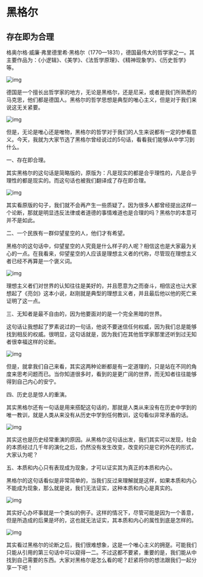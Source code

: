 # 黑格尔

## 存在即为合理

格奥尔格·威廉·弗里德里希·黑格尔（1770—1831），德国最伟大的哲学家之一。其主要作品为：《小逻辑》、《美学》、《法哲学原理》、《精神现象学》、《历史哲学》等。

![img](a.assets/u=3897381557,3320127860&fm=173&app=25&f=JPEG)

德国是一个擅长出哲学家的地方，无论是黑格尔，还是尼采，或者是我们所熟悉的马克思，他们都是德国人。黑格尔的哲学思想是典型的唯心主义，但是对于我们来说这无关紧要。

![img](a.assets/u=2214474066,1565019405&fm=173&app=25&f=JPEG)

但是，无论是唯心还是唯物，黑格尔的哲学对于我们的人生来说都有一定的参看意义。今天，我就为大家节选了黑格尔曾经说过的5句话，看看我们能够从中学习到什么。

一、存在即合理。

其实黑格尔的这句话是简略版的，原版为：凡是现实的都是合乎理性的，凡是合乎理性的都是现实的。而这句话也被我们翻译成了存在即合理。

![img](a.assets/u=634370323,1816888198&fm=173&app=25&f=JPEG)

其实看原版的句子，我们就不会再产生一些质疑了。因为很多人都曾经提出这样一个论断，那就是明显违反法律或者道德的事情难道也是合理的吗？黑格尔的本意可并不是如此。

二、一个民族有一群仰望星空的人，他们才有希望。

黑格尔的这句话中，仰望星空的人究竟是什么样子的人呢？相信这也是大家最为关心的一点。在我看来，仰望星空的人应该是理想主义者的代称，尽管现在理想主义者已经不再算是一个褒义词。

![img](a.assets/u=3318767227,3766507543&fm=173&app=25&f=JPEG)

理想主义者们对世界的认知往往是美好的，并且愿意为之而奋斗，相信这也让大家想起了《亮剑》这本小说，赵刚就是典型的理想主义者，并且最后他以他的死亡来证明了这一点。

三、无知者是最不自由的，因为他要面对的是一个完全黑暗的世界。

这句话让我想起了罗素说过的一句话，他说不要迷信任何权威，因为我们总是能够找到相反的权威。很明显，这句话就是，因为我们在其他哲学家那里还听到过无知者很幸福这样的论断。

![img](a.assets/u=1069994693,1756933137&fm=173&app=25&f=JPEG)

但是，就拿我们自己来看，其实这两种论断都是有一定道理的，只是站在不同的角度来思考问题而已。当你知道很多时，看到的是更广阔的世界，而无知者往往能够得到自己内心的安宁。

四、历史总是惊人的重演。

其实黑格尔还有一句话是用来搭配这句话的，那就是人类从来没有在历史中学到的唯一教训，就是人类从来没有从历史中学到任何教训，这句看似非常矛盾的话。

![img](a.assets/u=2738286132,1168783171&fm=173&app=25&f=JPEG)

其实这也是历史经常重演的原因。从黑格尔这句话出发，我们其实可以发现，社会的本质经过几千年的演化之后，仍然没有发生改变，改变的只是它的外在的形式，大家认为呢？

五、本质和内心只有表现成为现象，才可以证实其为真正的本质和内心。

黑格尔的这句话看似是非常简单的，当我们反过来理解就是这样，如果本质和内心不能成为现象，那么就是说，我们无法证实，这种本质和内心是真实的。

![img](a.assets/u=954741160,3030942749&fm=173&app=25&f=JPEG)

其实好心办坏事就是一个类似的例子。这样的情况下，尽管可能是因为一个善意，但是所造成的后果是坏的，这也就无法证实，其本质和内心的属性到底是怎样的。

![img](a.assets/u=927634748,1052654517&fm=173&app=25&f=JPEG)

其实看过黑格尔的论断之后，我们很难想象，这是一个唯心主义的拥趸。可能我们只能从引用的第三句话中可以窥得一二。不过这都不要紧，重要的是，我们能从中找到自己需要的东西。大家对黑格尔是怎么看的呢？赶紧将你的想法跟我们一起分享一下吧！